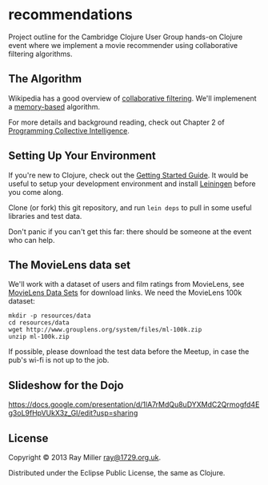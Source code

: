 # recommendations

Project outline for the Cambridge Clojure User Group hands-on Clojure
event where we implement a movie recommender using collaborative
filtering algorithms.

## The Algorithm

Wikipedia has a good overview of [collaborative
filtering](http://en.wikipedia.org/wiki/Collaborative_filtering).
We'll implemenent a
[memory-based](http://en.wikipedia.org/wiki/Collaborative_filtering#Memory-based)
algorithm.

For more details and background reading, check out Chapter 2 of
[Programming Collective
Intelligence](http://shop.oreilly.com/product/9780596529321.do).

## Setting Up Your Environment

If you're new to Clojure, check out the [Getting Started
Guide](http://dev.clojure.org/display/doc/Getting+Started). It would
be useful to setup your development environment and install
[Leiningen](http://leiningen.org/) before you come along.

Clone (or fork) this git repository, and run `lein deps` to pull in
some useful libraries and test data. 

Don't panic if you can't get this far: there should be someone at the
event who can help.

## The MovieLens data set

We'll work with a dataset of users and film ratings from MovieLens,
see [MovieLens Data Sets](http://www.grouplens.org/node/73) for
download links. We need the MovieLens 100k dataset:

    mkdir -p resources/data
    cd resources/data
    wget http://www.grouplens.org/system/files/ml-100k.zip
    unzip ml-100k.zip

If possible, please download the test data before the Meetup, in case
the pub's wi-fi is not up to the job.

## Slideshow for the Dojo

https://docs.google.com/presentation/d/1lA7rMdQu8uDYXMdC2Qrmogfd4Eg3oL9fHpVUkX3z_GI/edit?usp=sharing

## License

Copyright © 2013 Ray Miller <ray@1729.org.uk>.

Distributed under the Eclipse Public License, the same as Clojure.